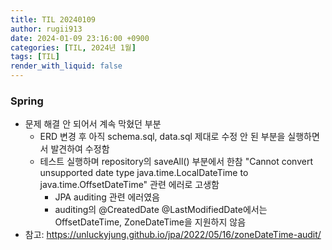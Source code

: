 ```yaml
---
title: TIL 20240109
author: rugii913
date: 2024-01-09 23:16:00 +0900
categories: [TIL, 2024년 1월]
tags: [TIL]
render_with_liquid: false
---
```


### Spring
- 문제 해결 안 되어서 계속 막혔던 부분
  - ERD 변경 후 아직 schema.sql, data.sql 제대로 수정 안 된 부분을 실행하면서 발견하여 수정함
  - 테스트 실행하며 repository의 saveAll() 부분에서 한참 "Cannot convert unsupported date type java.time.LocalDateTime to java.time.OffsetDateTime" 관련 에러로 고생함
    - JPA auditing 관련 에러였음
    - auditing의 @CreatedDate @LastModifiedDate에서는 OffsetDateTime, ZoneDateTime을 지원하지 않음
- 참고: https://unluckyjung.github.io/jpa/2022/05/16/zoneDateTime-audit/
